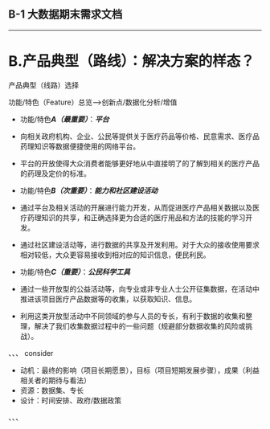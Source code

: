 ## B-1 大数据期末需求文档
---
# B.产品典型（路线）：解决方案的样态？
产品典型（线路）选择

功能/特色（Feature）总览-->创新点/数据化分析/增值

* 功能/特色***A（最重要）***：***平台***
* 向相关政府机构、企业、公民等提供关于医疗药品等价格、民意需求、医疗品药理知识等数据便捷使用的网络平台。
* 平台的开放使得大众消费者能够更好地从中直接明了的了解到相关的医疗产品的药理及定价的标准。

* 功能/特色***B（次重要）***：***能力和社区建设活动***
* 通过平台及相关活动的开展进行能力开发，从而促进医疗产品相关数据以及医疗药理知识的共享，和正确选择更为合适的医疗用品和方法的技能的学习开发。
* 通过社区建设活动等，进行数据的共享及开发利用。对于大众的接收使用要求相对较低，大众更容易接收到相对应的知识信息，便民利民。

* 功能/特色***C（重要）***：***公民科学工具***
* 通过一些开放型的公益活动等，向专业或非专业人士公开征集数据，在活动中推进该项目医疗产品数据等的收集，以获取知识、信息。
* 利用这类开放型活动中不同领域的参与人员的专长，有利于数据的收集和整理，解决了我们收集数据过程中的一些问题（规避部分数据收集的风险或挑战）。


、、、
consider

* 动机：最终的影响（项目长期愿景），目标（项目短期发展步骤），成果（利益相关者的期待与看法）
* 资源：数据集、专长
* 设计：时间安排、政府/数据政策

、、、
